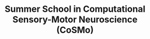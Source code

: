---
title: Summer School in Computational Sensory-Motor Neuroscience (CoSMo)
description: all links to CoSMo summer school in computational neuroscience materials
categories: scientists
---